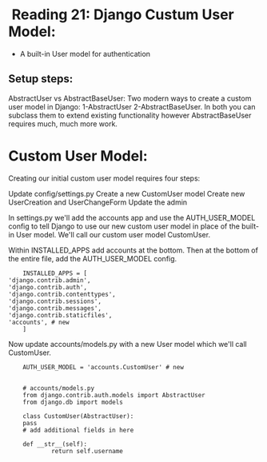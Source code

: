 #  Reading 21: Django Custum User Model:

- A built-in User model for authentication
## Setup steps:
AbstractUser vs AbstractBaseUser:
Two modern ways to create a custom user model in Django: 
1-AbstractUser 
2-AbstractBaseUser.
In both you can subclass them to extend existing functionality however AbstractBaseUser requires much, much more work. 

# Custom User Model: 
Creating our initial custom user model requires four steps:

Update config/settings.py
Create a new CustomUser model
Create new UserCreation and UserChangeForm
Update the admin


In settings.py we'll add the accounts app and use the AUTH_USER_MODEL config to tell Django to use our new custom user model in place of the built-in User model. We'll call our custom user model CustomUser.

Within INSTALLED_APPS add accounts at the bottom. Then at the bottom of the entire file, add the AUTH_USER_MODEL config.

        INSTALLED_APPS = [
    'django.contrib.admin',
    'django.contrib.auth',
    'django.contrib.contenttypes',
    'django.contrib.sessions',
    'django.contrib.messages',
    'django.contrib.staticfiles',
    'accounts', # new   
        ]

Now update accounts/models.py with a new User model which we'll call CustomUser.

        AUTH_USER_MODEL = 'accounts.CustomUser' # new


        # accounts/models.py
        from django.contrib.auth.models import AbstractUser
        from django.db import models

        class CustomUser(AbstractUser):
        pass
        # add additional fields in here

        def __str__(self):
                return self.username
